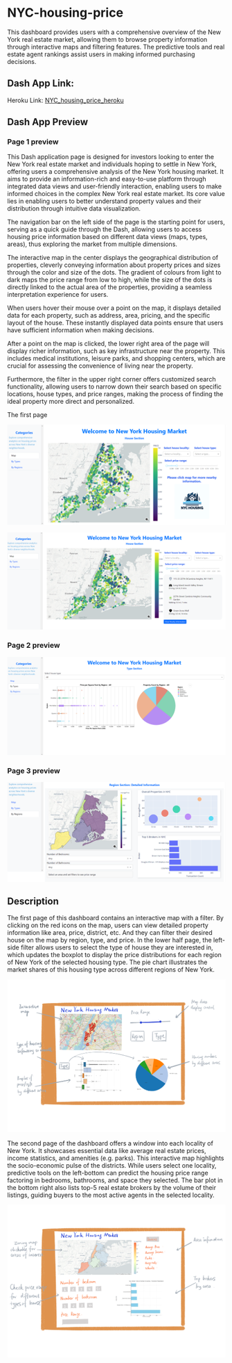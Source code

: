 # NYC-housing-price

This dashboard provides users with a comprehensive overview of the New York real estate market, allowing them to browse property information through interactive maps and filtering features. The predictive tools and real estate agent rankings assist users in making informed purchasing decisions.

## Dash App Link:

Heroku Link: [NYC_housing_price_heroku](https://nyc-b429e9209531.herokuapp.com/)

## Dash App Preview

### Page 1 preview

This Dash application page is designed for investors looking to enter the New York real estate market and individuals hoping to settle in New York, offering users a comprehensive analysis of the New York housing market. It aims to provide an information-rich and easy-to-use platform through integrated data views and user-friendly interaction, enabling users to make informed choices in the complex New York real estate market. Its core value lies in enabling users to better understand property values and their distribution through intuitive data visualization.

The navigation bar on the left side of the page is the starting point for users, serving as a quick guide through the Dash, allowing users to access housing price information based on different data views (maps, types, areas), thus exploring the market from multiple dimensions.

The interactive map in the center displays the geographical distribution of properties, cleverly conveying information about property prices and sizes through the color and size of the dots. The gradient of colours from light to dark maps the price range from low to high, while the size of the dots is directly linked to the actual area of the properties, providing a seamless interpretation experience for users.

When users hover their mouse over a point on the map, it displays detailed data for each property, such as address, area, pricing, and the specific layout of the house. These instantly displayed data points ensure that users have sufficient information when making decisions.

After a point on the map is clicked, the lower right area of the page will display richer information, such as key infrastructure near the property. This includes medical institutions, leisure parks, and shopping centers, which are crucial for assessing the convenience of living near the property.

Furthermore, the filter in the upper right corner offers customized search functionality, allowing users to narrow down their search based on specific locations, house types, and price ranges, making the process of finding the ideal property more direct and personalized.

The first page 

![NYC sketch 1](https://github.com/erinkhc/NYC-housing-price/blob/main/page_1_0.png)

![NYC sketch 1](https://github.com/erinkhc/NYC-housing-price/blob/main/page_1_1.png)

### Page 2 preview

![NYC sketch 1](https://github.com/erinkhc/NYC-housing-price/blob/main/page_2.png)

### Page 3 preview

![NYC sketch 1](https://github.com/erinkhc/NYC-housing-price/blob/main/page_3.png)

## Description

The first page of this dashboard contains an interactive map with a filter. By clicking on the red icons on the map, users can view detailed property information like area, price, district, etc. And they can filter their desired house on the map by region, type, and price. In the lower half page, the left-side filter allows users to select the type of house they are interested in, which updates the boxplot to display the price distributions for each region of New York of the selected housing type. The pie chart illustrates the market shares of this housing type across different regions of New York.

![NYC sketch 1](https://github.com/erinkhc/NYC-housing-price/blob/main/sketch1.png)

The second page of the dashboard offers a window into each locality of New York. It showcases essential data like average real estate prices, income statistics, and amenities (e.g. parks). This interactive map highlights the socio-economic pulse of the districts. While users select one locality, predictive tools on the left-bottom can predict the housing price range factoring in bedrooms, bathrooms, and space they selected. The bar plot in the bottom right also lists top-5 real estate brokers by the volume of their listings, guiding buyers to the most active agents in the selected locality. 

![NYC sketch 2](https://github.com/erinkhc/NYC-housing-price/blob/main/sketch2.png)

